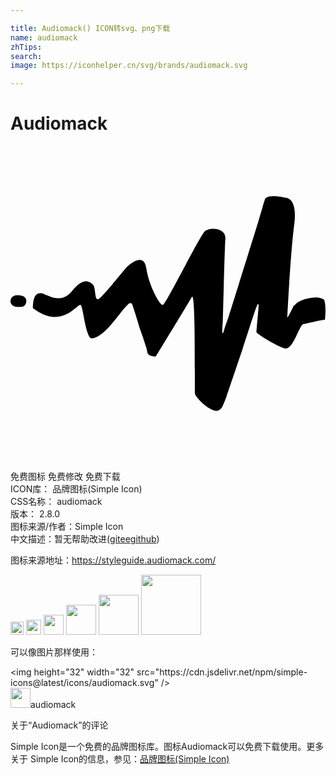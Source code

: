 ```yaml
---

title: Audiomack() ICON转svg、png下载
name: audiomack
zhTips: 
search: 
image: https://iconhelper.cn/svg/brands/audiomack.svg

---
```


# Audiomack  <small style="font-size: 60%;font-weight: 100"></small>

<div id="svg" class="svg-wrap">
<svg role="img" viewBox="0 0 24 24" xmlns="http://www.w3.org/2000/svg"><title>Audiomack icon</title><path d="M.33 11.39s.54-.09.77.14c.22.23.07.71-.22.72-.3.01-.57.06-.77-.14a.443.443 0 01.22-.72zm5.88 3.26c-.05.01-.11-.02-.16-.06-.39-.53-.53-2.37-.71-2.48-.18-.11-.85 1.02-2.19.9-.55-.05-1.12-.41-1.45-.66.03-.41.03-1.39.86-1.07.51.19 1.37.72 2.13-.23.84-1.05 1.3-.74 1.57-.51.28.22.1 1.41.51 1.08.41-.33 2.08-2.39 2.08-2.39s1.29-1.29 1.49.06c.2 1.36 1.04 2.87 1.27 2.82.22-.04 2.82-5.27 3.19-5.61.37-.34 1.63-.29 1.57.57-.06.87-.19 6.25-.19 6.25s-.15 1.52.09.71c.1-.34.21-.64.34-1 .64-2.03 1.73-5.51 2.28-7.3.12-.42.23-.79.32-1.07v-.01c.03-.13.06-.23.09-.32.05-.15.08-.26.09-.28.02-.07.09-.12.19-.16.09-.06.2-.06.31-.06.31-.03.69.01 1.04.11.11 0 .22.03.32.11 0 0 .01 0 .02.01.03.02.06.05.1.1h.01c.01.02.03.05.05.07.19.29.31.81.19 1.74-.3 2.31-.53 7.07-.53 7.07s-.05.23.44-.77c.01-.04.03-.07.05-.1.03-.02.06-.04.1-.08.29-.36 1.09-.56 1.65-.56.23.03.43.09.54.16.22.33.09 1.55.09 1.55-.46.04-1.34.29-1.65.33-.31.05-.78 2.05-1.44 1.85-.66-.21-2.13-1.12-2.13-1.24 0-.11.12-1.44.15-1.79v-.07-.01c.03-.27.01-.39-.12-.12-.11.23-.58 1.72-1.11 3.34-.05.14-1.05 3.13-1.18 3.49-.15.42-.29.75-.38.91-.13.19-.32.3-.58.23-.65-.2-1.46-1.08-1.47-1.3-.02-1.24.06-7.9-.24-7.35-.32.57-2.73 4.52-2.73 4.52-.04.01-.07.01-.11.01-.17-.02-.44-.07-.51-.23 0-.01-.01-.02-.01-.03-.01-.01-.01-.02-.02-.04-.03-.11-.04-.23-.07-.33-.11-.36-.28-.88-.47-1.4-.27-.9-.56-1.82-.61-1.92-.09-.2-.22-.12-.35 0-.54.45-1.68 2.45-2.72 2.56z"/></svg>
</div>
<detail full-name='audiomack'></detail>

<div class="detail-page">
<p>
<span><span class="badge-success badge">免费图标</span> <span class="badge-success badge">免费修改</span>  <span class="badge-success badge">免费下载</span> </span>
<br/>
<span>
ICON库：
<span class="badge-secondary badge">品牌图标(Simple Icon)</span> 
</span>
<br/>
<span>
CSS名称：
<span class="badge-secondary badge">audiomack</span> 
</span>

<br/>
<span>
版本：
<span class="badge-secondary badge">2.8.0</span> 
</span>
<br/>
<span>图标来源/作者：<span class="badge-light badge">Simple Icon</span></span> 
<br/>
<span class="zh-detail">中文描述：暂无<span class="help-link"><span>帮助改进</span>(<a href="https://gitee.com/liuwave/icon-helper/edit/master/json/brands/audiomack.json" target="_blank" rel="noopener noreferrer">gitee</a><a href="https://github.com/liuwave/icon-helper/edit/master/json/brands/audiomack.json" target="_blank" rel="noopener noreferrer">github</a></span>)</span><br/>
</p>
</div><div class="description description alert alert-light"><p>图标来源地址：<a href="https://styleguide.audiomack.com/" target="_blank" rel="noopener noreferrer">https://styleguide.audiomack.com/</a></p></div>
<div class="alert alert-dark">
<img height="21" width="21" src="https://cdn.jsdelivr.net/npm/simple-icons@latest/icons/audiomack.svg" />
<img height="24" width="24" src="https://cdn.jsdelivr.net/npm/simple-icons@latest/icons/audiomack.svg" />
<img height="32" width="32" src="https://cdn.jsdelivr.net/npm/simple-icons@latest/icons/audiomack.svg" />
<img height="48" width="48" src="https://cdn.jsdelivr.net/npm/simple-icons@latest/icons/audiomack.svg" />
<img height="64" width="64" src="https://cdn.jsdelivr.net/npm/simple-icons@latest/icons/audiomack.svg" />
<img height="96" width="96" src="https://cdn.jsdelivr.net/npm/simple-icons@latest/icons/audiomack.svg" />

</div>
<div>
  <p>可以像图片那样使用：    
  </p>
  <div class="alert alert-primary" style="font-size: 14px">
    &lt;img height="32" width="32" src="https://cdn.jsdelivr.net/npm/simple-icons@latest/icons/audiomack.svg" /&gt;
    <copy-btn content='<img height="32" width="32" src="https://cdn.jsdelivr.net/npm/simple-icons@latest/icons/audiomack.svg" />'></copy-btn>
  </div>
  <div class="alert alert-secondary">
    <img height="32" width="32" src="https://cdn.jsdelivr.net/npm/simple-icons@latest/icons/audiomack.svg" />audiomack
    <copy-btn content="audiomack" btn-title="复制图标名称"></copy-btn>
  </div>
</div>

<Vssue title="关于“Audiomack”的评论" >关于“Audiomack”的评论</Vssue>


<div><p>Simple Icon是一个免费的品牌图标库。图标Audiomack可以免费下载使用。更多关于  Simple Icon的信息，参见：<a target="_blank" href="https://iconhelper.cn/brands.html">品牌图标(Simple Icon)</a>
</p></div>

